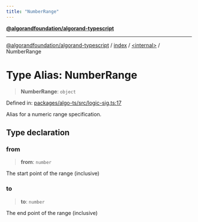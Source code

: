 ```yaml
---
title: "NumberRange"
---
```


[**@algorandfoundation/algorand-typescript**](../../../README.md)

***

[@algorandfoundation/algorand-typescript](../../../README.md) / [index](../../README.md) / [\<internal\>](../README.md) / NumberRange

# Type Alias: NumberRange

> **NumberRange**: `object`

Defined in: [packages/algo-ts/src/logic-sig.ts:17](https://github.com/algorandfoundation/puya-ts/blob/main/packages/algo-ts/src/logic-sig.ts#L17)

Alias for a numeric range specification.

## Type declaration

### from

> **from**: `number`

The start point of the range (inclusive)

### to

> **to**: `number`

The end point of the range (inclusive)

